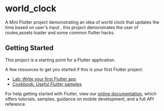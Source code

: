 # world_clock

A Mini Flutter project demonstrating an idea of world clock that updates the time based on user's input , this project demonstrates the user of routes,assets loader and some common flutter hacks.

## Getting Started

This project is a starting point for a Flutter application.

A few resources to get you started if this is your first Flutter project:

-    [Lab: Write your first Flutter app](https://flutter.dev/docs/get-started/codelab)
-    [Cookbook: Useful Flutter samples](https://flutter.dev/docs/cookbook)

For help getting started with Flutter, view our
[online documentation](https://flutter.dev/docs), which offers tutorials,
samples, guidance on mobile development, and a full API reference.
